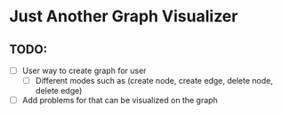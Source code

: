 # Just Another Graph Visualizer

## TODO:

- [ ] User way to create graph for user
    - [ ] Different modes such as (create node, create edge, delete node, delete edge)
- [ ] Add problems for that can be visualized on the graph
